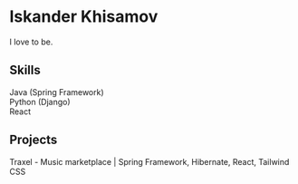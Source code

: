 # Iskander Khisamov
I love to be.
## Skills
Java (Spring Framework)  
Python (Django)  
React
## Projects
Traxel - Music marketplace | Spring Framework, Hibernate, React, Tailwind CSS
